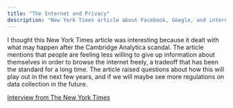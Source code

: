 ```yaml
---
title: "The Internet and Privacy"
description: "New York Times article about Facebook, Google, and internet privacy"
---
```


I thought this New York Times article was interesting because it dealt with what may happen after the Cambridge Analytica scandal. The article mentions that people are feeling less willing to give up information about themselves in order to browse the internet freely, a  tradeoff that has been the standard for a long time. The article raised questions about how this will play out in the next few years, and if we will maybe see more regulations on data collection in the future.


<a href="https://www.nytimes.com/2018/03/24/technology/google-facebook-data-privacy.html?rref=collection%2Fsectioncollection%2Ftechnology"> Interview from The New York Times </a>
